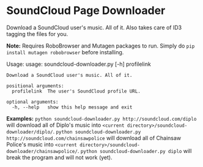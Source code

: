 SoundCloud Page Downloader
==========================

Download a SoundCloud user's music. All of it. Also takes care of ID3 tagging the files for you.

**Note:** Requires RoboBrowser and Mutagen packages to run. Simply do `pip install mutagen robobrowser` before installing.

Usage:
	usage: soundcloud-downloader.py [-h] profilelink

	Download a SoundCloud user's music. All of it.

	positional arguments:
	  profilelink  The user's SoundCloud profile URL.

	optional arguments:
	  -h, --help   show this help message and exit

**Examples:**
`python soundcloud-downloader.py http://soundcloud.com/diplo` will download all of Diplo's music into `<current directory>/soundcloud-downloader/diplo/`.
`python soundcloud-downloader.py http://soundcloud.com/chainsawpolice` will download all of Chainsaw Police's music into `<current directory>/soundcloud-downloader/chainsawpolice/`.
`python soundcloud-downloader.py diplo` will break the program and will not work (yet).